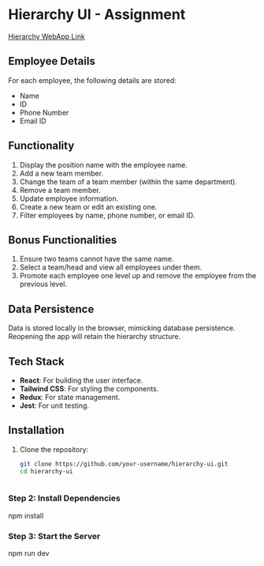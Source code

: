 
# Hierarchy UI - Assignment

[Hierarchy WebApp Link](https://hierarchyy.netlify.app/)

## Employee Details

For each employee, the following details are stored:
- Name
- ID
- Phone Number
- Email ID

## Functionality

1. Display the position name with the employee name.
2. Add a new team member.
3. Change the team of a team member (within the same department).
4. Remove a team member.
5. Update employee information.
6. Create a new team or edit an existing one.
7. Filter employees by name, phone number, or email ID.

## Bonus Functionalities

1. Ensure two teams cannot have the same name.
2. Select a team/head and view all employees under them.
3. Promote each employee one level up and remove the employee from the previous level.

## Data Persistence

Data is stored locally in the browser, mimicking database persistence. Reopening the app will retain the hierarchy structure.

## Tech Stack

- **React**: For building the user interface.
- **Tailwind CSS**: For styling the components.
- **Redux**: For state management.
- **Jest**: For unit testing.

## Installation

1. Clone the repository:
   ```bash
   git clone https://github.com/your-username/hierarchy-ui.git
   cd hierarchy-ui



### Step 2: Install Dependencies
npm install


### Step 3: Start the Server
npm run dev




 
